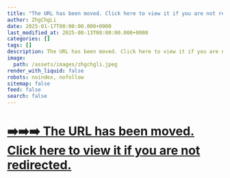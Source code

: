 ```yaml
---
title: "The URL has been moved. Click here to view it if you are not redirected"
author: ZhgChgLi
date: 2025-01-17T00:00:00.000+0000
last_modified_at: 2025-08-13T00:00:00.000+0000
categories: []
tags: []
description: The URL has been moved. Click here to view it if you are not redirected
image:
  path: /assets/images/zhgchgli.jpeg
render_with_liquid: false
robots: noindex, nofollow
sitemap: false
feed: false
search: false
---
```


# [➡️➡️➡️ The URL has been moved. Click here to view it if you are not redirected.](/categories/robotic-process-automation/)

<script>
  window.location.replace("/categories/robotic-process-automation/");
</script>